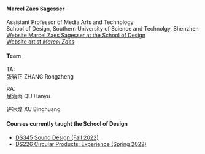 [//]: # (Title: Marcel Zaes Sagesser - Research in Media Arts, Technology, and Sound)  
[//]: # (Author: Marcel Zaes Sagesser)  
[//]: # (Description: Research website of Marcel Zaes Sagesser)  
[//]: # (Tags: #Sustech #sound #media #arts #technology)  
[//]: # (Date: June 2, 2022)  

#### Marcel Zaes Sagesser
Assistant Professor of Media Arts and Technology  
School of Design, Southern University of Science and Technolgy, Shenzhen
[Website Marcel Zaes Sagesser at the School of Design](https://designschool.sustech.edu.cn/academics/faculty)  
[Website artist *Marcel Zaes*](https://marcelzaes.com)

#### Team
TA:  
张镕正 ZHANG Rongzheng  

RA:  
屈涵雨 QU Hanyu  

许冰煌 XU Binghuang  

#### Courses currently taught the School of Design
- [DS345 Sound Design (Fall 2022)](ds345)
- [DS226 Circular Products: Experience (Spring 2022)](ds226/home.md)
